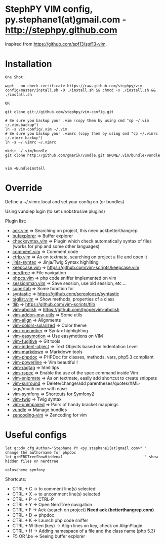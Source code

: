 StephPY VIM config, py.stephane1(at)gmail.com - http://stephpy.github.com
==================================================================

Inspired from https://github.com/spf13/spf13-vim.

# Installation

    One Shot:

    wget --no-check-certificate https://raw.github.com/stephpy/vim-config/master/install.sh -O ./install.sh && chmod +x ./install.sh && ./install.sh

    OR

    git clone git://github.com/stephpy/vim-config.git

    # Be sure you backup your .vim (copy them by using cmd "cp ~/.vim ~/.vim.backup")
    ln -s vim-config/.vim ~/.vim
    # Be sure you backup your .vimrc (copy them by using cmd "cp ~/.vimrc ~/.vimrc.backup")
    ln -s ~/.vimrc ~/.vimrc

    mkdir ~/.vim/bundle
    git clone http://github.com/gmarik/vundle.git $HOME/.vim/bundle/vundle


    vim +BundleInstall

# Override

Define a ~/.vimrc.local and set your config on (or bundles)

Using vundlep lugin (to set unobstrusive plugins)

Plugin list:

- [ack.vim][ack.vim]                           => Searching on project, this need ackbetterthangrep
- [bufexplorer][bufexplorer]                   => Buffer explorer
- [checksyntax_vim][checksyntax_vim]           => Plugin which check automatically syntax of files (works for php and some other languages)
- [comment.vim][comment.vim]                   => Comment code
- [ctrlp.vim][ctrlp.vim]                       => As on textmate, searching on project a file and open it
- [jinja-syntax][jinja-syntax]                 => Jinja/Twig Syntax highliting
- [keepcase.vim][keepcase.vim]                 => https://github.com/vim-scripts/keepcase.vim
- [nerdtree][nerdtree]                         => File navigation
- [phpcs.vim][phpcs.vim]                       => php code sniffer implemented on vim
- [sessionman.vim][sessionman.vim]             => Save session, use old session, etc ...
- [supertab][supertab]                         => Some function for <tab>
- [syntastic][syntastic]                       => https://github.com/scrooloose/syntastic
- [taglist.vim][taglist.vim]                   => Show methods, properties of a class
- [tlib][tlib]                                 => https://github.com/vim-scripts/tlib
- [vim-abolish][vim-abolish]                   => https://github.com/tpope/vim-abolish
- [vim-addon-mw-utils][vim-addon-mw-utils]     => Some utils
- [vim-align][vim-align]                       => Alignments
- [vim-colors-solarized][vim-colors-solarized] => Color theme
- [vim-cucumber][vim-cucumber]                 => Syntax highlighting
- [vim-easymotion][vim-easymotion]             => Use easymotions on VIM
- [vim-fugitive][vim-fugitive]                 => Git tools
- [vim-indent-object][vim-indent-object]       => Text Objects based on Indentation Level
- [vim-markdown][vundle]                       => Markdown tools
- [vim-phpdoc][vim-phpdoc]                     => PHPDoc for classes, methods, vars, php5.3 compliant
- [vim-powerline][vim-powerline]               => Vim beautiful !
- [vim-ragtag][vim-ragtag]                     => html tips
- [vim-rspec][vim-rspec]                       => Enable the use of the spec command inside Vim
- [vim-snipmate][vim-snipmate]                 => As on textmate, easily add shortcut to create snippets
- [vim-surround][vim-surround]                 => Delete/change/add parentheses/quotes/XML-tags/much more with ease
- [vim-symfony][vim-symfony]                   => Shortcuts for Symfony2
- [vim-twig][vim-twig]                         => Twig syntax
- [vim-unimpaired][vim-unimpaired]             => Pairs of handy bracket mappings
- [vundle][vundle]                             => Manage bundles
- [zencoding-vim][zencoding-vim]               => Zencoding for vim

# Useful configs
    let g:pdv_cfg_Author="Stephane PY <py.stephane1(at)gmail.com>" " change the authorname for phpdoc
    let g:NERDTreeShowHidden=1                                     " show hidden files on nerdtree

    coloscheme symfony

Shortcuts:

- CTRL + C             -> to comment line(s) selected
- CTRL + X             -> to uncomment line(s) selected
- CTRL + P             -> CTRL-P
- CTRL + Y             -> Open NerdTree navigation
- CTRL + F             -> Ack (search on project) **Need ack (betterthangrep.com)**
- CTRL + D             -> phpdoc
- CTRL + K             -> Launch php code sniffer
- CTRL + W then (key)  -> Align lines on key, check on AlignPlugin
- CTRL + H             -> Adding namespace of a file and the class name (php 5.3)
- F5 OR \be            -> Seeing buffer explorer

[jinja-syntax]: https://github.com/JDeuce/jinja-syntax
[vim-easymotion]: https://github.com/Lokaltog/vim-easymotion
[vim-powerline]: https://github.com/Lokaltog/vim-powerline
[vim-addon-mw-utils]: https://github.com/MarcWeber/vim-addon-mw-utils
[vim-colors-solarized]: https://github.com/altercation/vim-colors-solarized
[vim-twig]: https://github.com/beyondwords/vim-twig
[bufexplorer]: https://github.com/corntrace/bufexplorer
[supertab]: https://github.com/ervandew/supertab
[vim-snipmate]: https://github.com/garbas/vim-snipmate
[vundle]: https://github.com/gmarik/vundle
[vim-markdown]: https://github.com/hallison/vim-markdown
[ctrlp.vim]: https://github.com/kien/ctrlp.vim
[zencoding-vim]: https://github.com/mattn/zencoding-vim
[vim-indent-object]: https://github.com/michaeljsmith/vim-indent-object
[ack.vim]: https://github.com/mileszs/ack.vim
[nerdtree]: https://github.com/scrooloose/nerdtree
[syntastic]: https://github.com/scrooloose/syntastic
[phpcs.vim]: https://github.com/stephpy/phpcs.vim
[vim-phpdoc]: https://github.com/stephpy/vim-phpdoc
[vim-symfony]: https://github.com/stephpy/vim-symfony
[vim-rspec]: https://github.com/taq/vim-rspec
[checksyntax_vim]: https://github.com/tomtom/checksyntax_vim
[vim-abolish]: https://github.com/tpope/vim-abolish
[vim-cucumber]: https://github.com/tpope/vim-cucumber
[vim-fugitive]: https://github.com/tpope/vim-fugitive
[vim-ragtag]: https://github.com/tpope/vim-ragtag
[vim-surround]: https://github.com/tpope/vim-surround
[vim-unimpaired]: https://github.com/tpope/vim-unimpaired
[vim-align]: https://github.com/tsaleh/vim-align
[comment.vim]: https://github.com/vim-scripts/comment.vim
[keepcase.vim]: https://github.com/vim-scripts/keepcase.vim
[sessionman.vim]: https://github.com/vim-scripts/sessionman.vim
[taglist.vim]: https://github.com/vim-scripts/taglist.vim
[tlib]: https://github.com/vim-scripts/tlib
